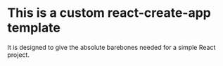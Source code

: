 # This is a custom react-create-app template

It is designed to give the absolute barebones needed for a simple React project.
